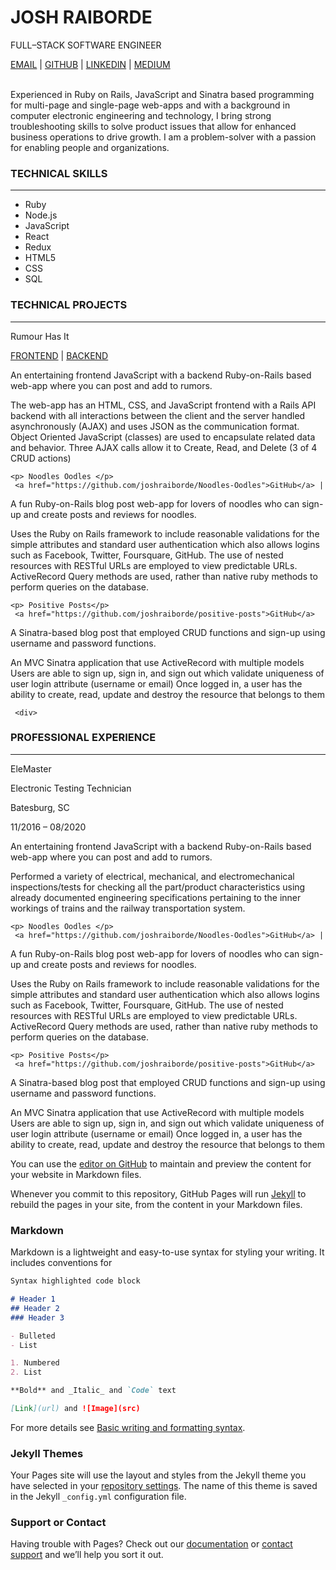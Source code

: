 <h1>JOSH RAIBORDE </h1>
<div>
  <p>FULL–STACK SOFTWARE ENGINEER</p>
  <a href="joshraiborde@gmail.com">EMAIL</a> |
    <a href="https://github.com/joshraiborde?tab=repositories">GITHUB</a> |
    <a href="https://www.linkedin.com/in/joshraiborde/">LINKEDIN</a> |
    <a href="http://joshraiborde.medium.com/">MEDIUM</a>
  </div>
  <br>
  
  <div>
  <p>Experienced in Ruby on Rails, JavaScript and Sinatra based programming for multi-page and single-page web-apps and with a background in computer electronic engineering and technology, I bring strong troubleshooting skills to solve product issues that allow for enhanced business operations to drive growth. I am a problem-solver with a passion for enabling people and organizations.
  </p>
  </div>
  
  <div>
  <h3>TECHNICAL SKILLS</h3>
  <hr>
  <ul>
    <li>Ruby</li>
    <li>Node.js</li>
    <li>JavaScript</li>
    <li>React</li>
    <li>Redux</li>
    <li>HTML5</li>
    <li>CSS</li>
    <li>SQL</li>
  </ul>
  </div>
  
   <div>
  <h3>TECHNICAL PROJECTS</h3>
  <hr>
  <p> Rumour Has It</p>
     <a href="https://github.com/joshraiborde/rumor-has-it-frontend">FRONTEND</a> |
        <a href="https://github.com/joshraiborde/rumor-has-it-backend">BACKEND</a>
  <p>An entertaining frontend JavaScript with a backend Ruby-on-Rails based web-app where you can post and add to rumors.</p>
  <p> The web-app has an HTML, CSS, and JavaScript frontend with a Rails API backend with all interactions between the client and the server handled asynchronously (AJAX) and uses JSON as the communication format. Object Oriented JavaScript (classes) are used to encapsulate related data and behavior. Three AJAX calls allow it to Create, Read, and Delete (3 of 4 CRUD actions) </p>
  
    <p> Noodles Oodles </p>
     <a href="https://github.com/joshraiborde/Noodles-Oodles">GitHub</a> |
  <p>A fun Ruby-on-Rails blog post web-app for lovers of noodles who can sign-up and create posts and reviews for noodles.
</p>
  <p> Uses the Ruby on Rails framework to include reasonable validations for the simple attributes and standard user authentication which also allows logins such as Facebook, Twitter, Foursquare, GitHub. The use of nested resources with RESTful URLs are employed to view predictable URLs. ActiveRecord Query methods are used, rather than native ruby methods to perform queries on the database. </p>
  
    <p> Positive Posts</p>
     <a href="https://github.com/joshraiborde/positive-posts">GitHub</a>
  <p>A Sinatra-based blog post that employed CRUD functions and sign-up using username and password functions.</p>
  <p> An MVC Sinatra application that use ActiveRecord with multiple models
Users are able to sign up, sign in, and sign out which validate uniqueness of user login attribute (username or email)
Once logged in, a user has the ability to create, read, update and destroy the resource that belongs to them</p>
  </div>
  
     <div>
  <h3>PROFESSIONAL EXPERIENCE</h3>
  <hr>
  <p> EleMaster</p>
    <p> Electronic Testing Technician</p>
    <p> Batesburg, SC</p>
    <p> 11/2016 – 08/2020</p>
  <p>An entertaining frontend JavaScript with a backend Ruby-on-Rails based web-app where you can post and add to rumors.</p>
  <p> Performed a variety of electrical, mechanical, and electromechanical inspections/tests for checking all the part/product characteristics using already documented engineering specifications pertaining to the inner workings of trains and the railway transportation system. </p>
  
    <p> Noodles Oodles </p>
     <a href="https://github.com/joshraiborde/Noodles-Oodles">GitHub</a> |
  <p>A fun Ruby-on-Rails blog post web-app for lovers of noodles who can sign-up and create posts and reviews for noodles.
</p>
  <p> Uses the Ruby on Rails framework to include reasonable validations for the simple attributes and standard user authentication which also allows logins such as Facebook, Twitter, Foursquare, GitHub. The use of nested resources with RESTful URLs are employed to view predictable URLs. ActiveRecord Query methods are used, rather than native ruby methods to perform queries on the database. </p>
  
    <p> Positive Posts</p>
     <a href="https://github.com/joshraiborde/positive-posts">GitHub</a>
  <p>A Sinatra-based blog post that employed CRUD functions and sign-up using username and password functions.</p>
  <p> An MVC Sinatra application that use ActiveRecord with multiple models
Users are able to sign up, sign in, and sign out which validate uniqueness of user login attribute (username or email)
Once logged in, a user has the ability to create, read, update and destroy the resource that belongs to them</p>
  </div>

You can use the [editor on GitHub](https://github.com/joshraiborde/joshraiborde/edit/main/README.md) to maintain and preview the content for your website in Markdown files.

Whenever you commit to this repository, GitHub Pages will run [Jekyll](https://jekyllrb.com/) to rebuild the pages in your site, from the content in your Markdown files.

### Markdown

Markdown is a lightweight and easy-to-use syntax for styling your writing. It includes conventions for

```markdown
Syntax highlighted code block

# Header 1
## Header 2
### Header 3

- Bulleted
- List

1. Numbered
2. List

**Bold** and _Italic_ and `Code` text

[Link](url) and ![Image](src)
```

For more details see [Basic writing and formatting syntax](https://docs.github.com/en/github/writing-on-github/getting-started-with-writing-and-formatting-on-github/basic-writing-and-formatting-syntax).

### Jekyll Themes

Your Pages site will use the layout and styles from the Jekyll theme you have selected in your [repository settings](https://github.com/joshraiborde/joshraiborde/settings/pages). The name of this theme is saved in the Jekyll `_config.yml` configuration file.

### Support or Contact

Having trouble with Pages? Check out our [documentation](https://docs.github.com/categories/github-pages-basics/) or [contact support](https://support.github.com/contact) and we’ll help you sort it out.
